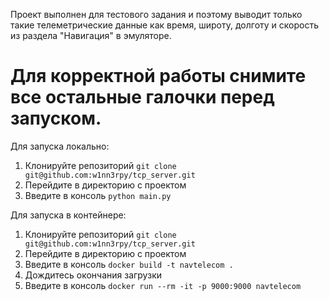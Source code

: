 Проект выполнен для тестового задания и поэтому выводит 
только такие телеметрические данные как время, широту, долготу и скорость из раздела "Навигация" в эмуляторе.

# Для корректной работы снимите все остальные галочки перед запуском.

Для запуска локально:

1. Клонируйте репозиторий `git clone git@github.com:w1nn3rpy/tcp_server.git`
2. Перейдите в директорию с проектом 
3. Введите в консоль `python main.py`


Для запуска в контейнере:

1. Клонируйте репозиторий `git clone git@github.com:w1nn3rpy/tcp_server.git`
2. Перейдите в директорию с проектом 
3. Введите в консоль `docker build -t navtelecom .`
4. Дождитесь окончания загрузки
5. Введите в консоль `docker run --rm -it -p 9000:9000 navtelecom`
